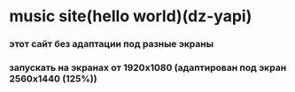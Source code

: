 # music site(hello world)(dz-yapi)
### этот сайт без адаптации под разные экраны
### запускать на экранах от 1920х1080 (адаптирован под экран 2560х1440 (125%))
